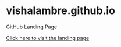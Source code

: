 # vishalambre.github.io
GitHub Landing Page

[Click here to visit the landing page](https://vishalambre.github.io)
